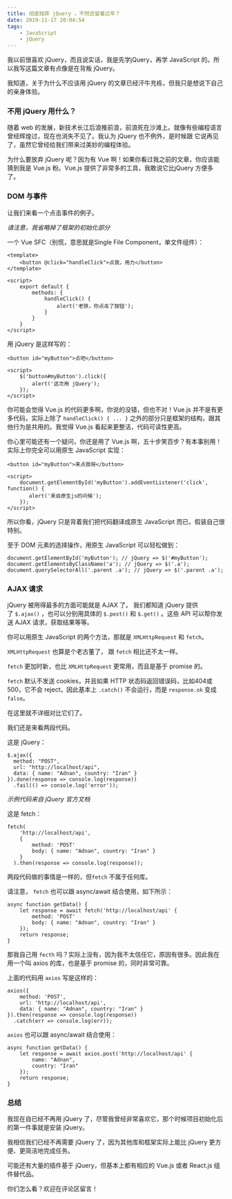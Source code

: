```yaml
---
title: 彻底抛弃 jQuery ，不然还留着过年？
date: 2019-11-17 20:04:54
tags: 
    - JavaScript
    - jQuery
---
```


我以前很喜欢 jQuery，而且说实话，我是先学jQuery，再学 JavaScript 的。所以我写这篇文章有点像是在背叛 jQuery。

我知道，关于为什么不应该用 jQuery 的文章已经汗牛充栋，但我只是想说下自己的亲身体验。

### 不用 jQuery 用什么？

随着 web 的发展，新技术长江后浪推前浪，前浪死在沙滩上。就像有些编程语言曾经辉煌过，现在也消失不见了。我认为 jQuery 也不例外，是时候跟 它说再见了，虽然它曾经给我们带来过美妙的编程体验。

为什么要放弃 jQuery 呢？因为有 Vue 啊！如果你看过我之前的文章，你应该能猜到我是 Vue.js 粉。Vue.js 提供了非常多的工具，我敢说它比jQuery 方便多了。

### DOM 与事件

让我们来看一个点击事件的例子。
<!-- more -->

*请注意，我省略掉了框架的初始化部分*

一个 Vue SFC（别慌，意思就是Single File Component，单文件组件）：
```
<template>
    <button @click="handleClick">点我，用力</button>
</template>

<script>
    export default {
        methods: {
            handleClick() {
                alert('老铁，你点击了按钮');
            }
        }
    }   
</script>

```

用 jQuery 是这样写的：

```
<button id="myButton">点吧</button>

<script>
    $('button#myButton').click({
        alert('这次用 jQuery');
    });
</script>

```

你可能会觉得 Vue.js 的代码更多啊，你说的没错，但也不对！Vue.js 并不是有更多代码，实际上除了 `handleClick() { ... }` 之外的部分只是框架的结构，跟其他行为是共用的。我觉得 Vue.js 看起来更整洁，代码可读性更高。

你心里可能还有一个疑问，你还是用了 Vue.js 啊，五十步笑百步？有本事别用！实际上你完全可以用原生 JavaScript 实现：
```
<button id="myButton">来点我呀</button>

<script>
    document.getElementById('myButton').addEventListener('click', function() {
       alert('来自原生js的问候'); 
    });
</script>

```

所以你看，jQuery 只是背着我们把代码翻译成原生 JavaScript 而已，假装自己很特别。

至于 DOM 元素的选择操作，用原生 JavaScript 可以轻松做到：
```
document.getElementById('myButton'); // jQuery => $('#myButton');
document.getElementsByClassName('a'); // jQuery => $('.a');
document.querySelectorAll('.parent .a'); // jQuery => $('.parent .a');

```

### AJAX 请求

jQuery 被用得最多的方面可能就是 AJAX 了。
我们都知道 jQuery 提供了 `$.ajax()` ，也可以分别用具体的 `$.post()` 和 `$.get()` 。这些 API 可以帮你发送 AJAX 请求，获取结果等等。

你可以用原生 JavaScript 的两个方法，那就是 `XMLHttpRequest` 和 `fetch`。

`XMLHttpRequest` 也算是个老古董了， 跟 `fetch` 相比还不太一样。

`fetch` 更加时新，也比 `XMLHttpRequest` 更常用，而且是基于 promise 的。

`fetch` 默认不发送 cookies，并且如果 HTTP 状态码返回错误码，比如404或500，它不会 reject，因此基本上 `.catch()` 不会运行，而是 `response.ok` 变成 `false`。

在这里就不详细对比它们了。

我们还是来看两段代码。

 这是 jQuery：

```
$.ajax({
  method: "POST",
  url: "http://localhost/api",
  data: { name: "Adnan", country: "Iran" }
}).done(response => console.log(response))
  .fail(() => console.log('error'));

```

*示例代码来自 jQuery 官方文档*

 这是 fetch：

```
fetch(
    'http://localhost/api',
    {
        method: 'POST'
        body: { name: "Adnan", country: "Iran" }
    }
  ).then(response => console.log(response));

```

两段代码做的事情是一样的，但`fetch` 不属于任何库。

请注意， `fetch` 也可以跟 async/await 结合使用，如下所示：
```
async function getData() {
    let response = await fetch('http://localhost/api' {
        method: 'POST'
        body: { name: "Adnan", country: "Iran" }
    });
    return response;
}

```

那我自己用 `fecth` 吗？实际上没有，因为我不太信任它，原因有很多。因此我在用一个叫 axios 的库，也是基于 promise 的，同时非常可靠。

上面的代码用 `axios` 写是这样的：
```
axios({
    method: 'POST',
    url: 'http://localhost/api',
    data: { name: "Adnan", country: "Iran" }
}).then(response => console.log(response))
  .catch(err => console.log(err));

```

`axios` 也可以跟 async/await 结合使用：

```
async function getData() {
    let response = await axios.post('http://localhost/api' {
        name: "Adnan",
        country: "Iran"
    });
    return response;
}

```

### 总结

我现在自已经不再用 jQuery 了，尽管我曾经非常喜欢它，那个时候项目初始化后的第一件事就是安装 jQuery。

我相信我们已经不再需要 jQuery 了，因为其他库和框架实际上能比 jQuery 更方便、更简洁地完成任务。

可能还有大量的插件基于 jQuery，但基本上都有相应的 Vue.js 或者 React.js 组件替代品。

你们怎么看？欢迎在评论区留言！

